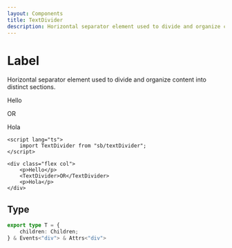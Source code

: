 ```yaml
---
layout: Components
title: TextDivider
description: Horizontal separator element used to divide and organize content into distinct sections.
---
```

<script lang="ts">
    import TextDivider from "sb/textDivider";
</script>

# Label
Horizontal separator element used to divide and organize content into distinct sections.

<div class="flex col">
    <p>Hello</p>
    <TextDivider>OR</TextDivider>
    <p>Hola</p>
</div>

```svelte
<script lang="ts">
    import TextDivider from "sb/textDivider";
</script>

<div class="flex col">
    <p>Hello</p>
    <TextDivider>OR</TextDivider>
    <p>Hola</p>
</div>
```

## Type
```ts
export type T = {
    children: Children;
} & Events<"div"> & Attrs<"div">
```